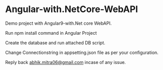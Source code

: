 # Angular-with.NetCore-WebAPI
Demo project with Angular9-with.Net core WebAPI.

Run npm install command in Angular Project

Create the database and run attached DB script.

Change Connectionstring in appsetting.json file as per your configuration.

Reply back abhik.mitra06@gmail.com incase of any issue.
